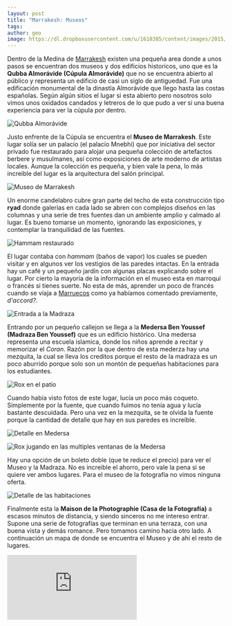 ```yaml
---
layout: post
title: "Marrakesh: Museos"
tags: 
author: geo
image: https://dl.dropboxusercontent.com/u/1610385/content/images/2015/03/2015-01-01-09-49-19-1.jpg
---
```

Dentro de la Medina de [Marrakesh](/tag/marrakesh) existen una pequeña area donde a unos pasos se encuentran dos museos y dos edificios historicos, uno que es la **Qubba Almorávide (Cúpula Almorávide)** que no se encuentra abierto al público y representa un edificio de casi un siglo de antiguedad. Fue una edificación monumental de la dinastía Almorávide que llego hasta las costas españolas. Según algún sitios el lugar si esta abierto pero nosotros solo vimos unos oxidados candados y letreros de lo que pudo a ver si una buena experiencia para ver la cúpula por dentro.

![Qubba Almorávide](https://dl.dropboxusercontent.com/u/1610385/content/images/2015/03/2015-01-01-09-42-39.jpg)

Justo enfrente de la Cúpula se encuentra el **Museo de Marrakesh**. Este lugar solía ser un palacio (el palacio Mnebhi) que por iniciativa del sector privado fue restaurado para alojar una pequeña colección de artefactos berbere y musulmanes, así como exposiciones de arte moderno de artistas locales. Aunque la colección es pequeña, y bien vale la pena, lo más increible del lugar es la arquitectura del salón principal.

![Museo de Marrakesh](https://dl.dropboxusercontent.com/u/1610385/content/images/2015/03/2015-01-01-09-49-19.jpg)

Un enorme candelabro cubre gran parte del techo de esta construcción tipo **ryad** donde galerías en cada lado se abren con complejos diseños en las columnas y una serie de tres fuentes dan un ambiente amplio y calmado al lugar. Es bueno tomarse un momento, ignorando las exposiciones, y contemplar la tranquilidad de las fuentes.

![Hammam restaurado](https://dl.dropboxusercontent.com/u/1610385/content/images/2015/03/2015-01-01-10-02-07.jpg)

El lugar contaba con *hammam* (baños de vapor) los cuales se pueden visitar y en algunos ver los vestigios de las paredes intactas. En la entrada hay un café y un pequeño jardín con algunas placas explicando sobre el lugar. Por cierto la mayoría de la información en el museo esta en marroquí o francés si tienes suerte. No esta de más, aprender un poco de francés cuando se viaja a [Marruecos](/tag/marruecos) como ya habíamos comentado previamente, *d'accord?*.

![Entrada a la Madraza](https://dl.dropboxusercontent.com/u/1610385/content/images/2015/03/2015-01-01-10-41-31.jpg)

Entrando por un pequeño callejon se llega a la **Medersa Ben Youssef (Madraza Ben Youssef)** que es un edificio histórico. Una medersa representa una escuela islamica, donde los niños aprende a recitar y memorizar el *Coran*. Razón por la que dentro de esta mederza hay una mezquita, la cual se lleva los creditos porque el resto de la madraza es un poco aburrido porque solo son un montón de pequeñas habitaciones para los estudiantes.

![Rox en el patio](https://dl.dropboxusercontent.com/u/1610385/content/images/2015/03/2015-01-01-10-43-12.jpg)

Cuando había visto fotos de este lugar, lucía un poco más coqueto. Simplemente por la fuente, que cuando fuimos no tenía agua y lucía bastante descuidada. Pero una vez en la mezquita, se te olvida la fuente porque la cantidad de detalle que hay en sus paredes es increible.

![Detalle en Medersa](https://dl.dropboxusercontent.com/u/1610385/content/images/2015/03/2015-01-01-10-45-11.jpg)

![Rox jugando en las multiples ventanas de la Medersa](https://dl.dropboxusercontent.com/u/1610385/content/images/2015/03/2015-01-01-10-56-24.jpg)

Hay una opción de un boleto doble (que te reduce el precio) para ver el Museo y la Madraza. No es increible el ahorro, pero vale la pena si se quiere ver ambos lugares. Para el museo de la fotografía no vimos ninguna oferta. 

![Detalle de las habitaciones](https://dl.dropboxusercontent.com/u/1610385/content/images/2015/03/2015-01-01-10-50-23.jpg)

Finalmente esta la **Maison de la Photographie (Casa de la Fotografía)** a escasos minutos de distancia, y siendo sinceros no me intereso entrar. Supone una serie de fotografías que terminan en una terraza, con una buena vista y demás romance. Pero tomamos camino hacia otro lado. A continuación un mapa de donde se encuentra el Museo y de ahí el resto de lugares.

<div class="embed-responsive embed-responsive-16by9">
<iframe src="https://www.google.com/maps/embed?pb=!1m29!1m12!1m3!1d3397.079748639401!2d-7.988085202979358!3d31.631666796737!2m3!1f0!2f0!3f0!3m2!1i1024!2i768!4f13.1!4m14!1i0!3e6!4m5!1s0xdafee6988fdf8cb%3A0x5f248cd3f7de7c66!2sMuseum+de+Marrakech%2C+Place+Ben+Youssef%2C+Marrakech-M%C3%A9dina!3m2!1d31.631066999999998!2d-7.986727999999999!4m5!1s0xdafee6bb3581ad7%3A0x64bd1297e844a06e!2sMaison+de+la+Photographie+de+Marrakech%2C+Rue+Bin+Lafnadek%2C+Marrakesh%2C+Marrakesh-Tensift-El+Haouz%2C+Morocco!3m2!1d31.632118!2d-7.9848289999999995!5e0!3m2!1sen!2s!4v1427499133958"  class="embed-responsive-item" frameborder="0" style="border:0"></iframe>
</div>
